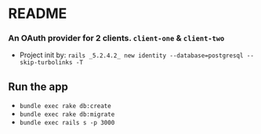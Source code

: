 # README
### An OAuth provider for 2 clients. `client-one` & `client-two`

* Project init by: `rails _5.2.4.2_ new identity --database=postgresql --skip-turbolinks -T`

## Run the app
* `bundle exec rake db:create`
* `bundle exec rake db:migrate`
* `bundle exec rails s -p 3000`
